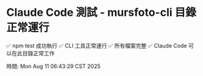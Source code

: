 # Claude Code 測試 - mursfoto-cli 目錄正常運行

✅ npm test 成功執行
✅ CLI 工具正常運行
✅ 所有檔案完整
✅ Claude Code 可以在此目錄正常工作

時間: Mon Aug 11 06:43:29 CST 2025
